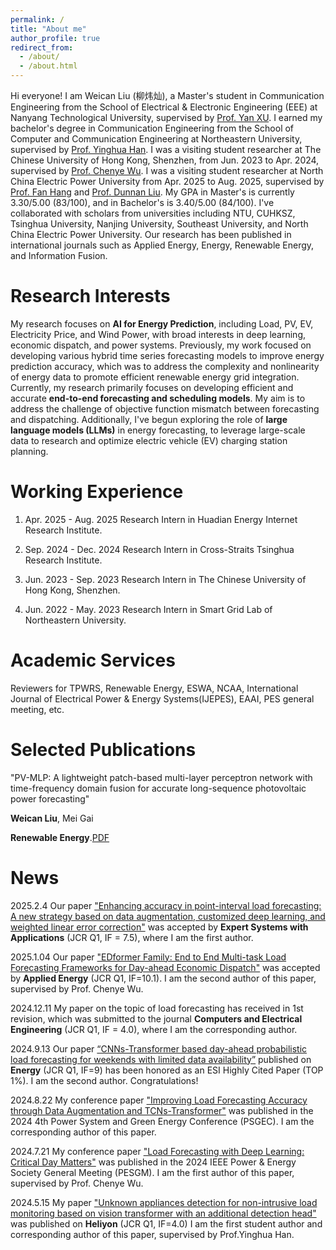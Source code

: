 ```yaml
---
permalink: /
title: "About me"
author_profile: true
redirect_from: 
  - /about/
  - /about.html
---
```


Hi everyone! I am Weican Liu (柳炜灿), a Master's student in Communication Engineering from the School of Electrical & Electronic Engineering (EEE) at Nanyang Technological University, supervised by [Prof. Yan XU](https://eexuyan.github.io/soda/index.html). I earned my bachelor's degree in Communication Engineering from the School of Computer and Communication Engineering at Northeastern University, supervised by [Prof. Yinghua Han](https://ieeexplore.ieee.org/author/37293173100). I was a visiting student researcher at The Chinese University of Hong Kong, Shenzhen, from Jun. 2023 to Apr. 2024, supervised by [Prof. Chenye Wu](https://www.wuchenye.cn/index-cn.html). I was a visiting student researcher at North China Electric Power University from Apr. 2025 to Aug. 2025, supervised by [Prof. Fan Hang](https://scholar.google.com.hk/citations?user=piQg--AAAAAJ&hl=zh-CN&oi=ao) and [Prof. Dunnan Liu](https://ieeexplore.ieee.org/author/37085703632). My GPA in Master's is currently 3.30/5.00 (83/100), and in Bachelor's is 3.40/5.00 (84/100). I've collaborated with scholars from universities including NTU, CUHKSZ, Tsinghua University, Nanjing University, Southeast University, and North China Electric Power University. Our research has been published in international journals such as Applied Energy, Energy, Renewable Energy, and Information Fusion.

**Research Interests**
======
My research focuses on **AI for Energy Prediction**, including Load, PV, EV, Electricity Price, and Wind Power, with broad interests in deep learning, economic dispatch, and power systems. Previously, my work focused on developing various hybrid time series forecasting models to improve energy prediction accuracy, which was to address the complexity and nonlinearity of energy data to promote efficient renewable energy grid integration. Currently, my research primarily focuses on developing efficient and accurate **end-to-end forecasting and scheduling models**. My aim is to address the challenge of objective function mismatch between forecasting and dispatching. Additionally, I've begun exploring the role of **large language models (LLMs)** in energy forecasting, to leverage large-scale data to research and optimize electric vehicle (EV) charging station planning.

**Working Experience**
======
1. Apr. 2025 - Aug. 2025 Research Intern in Huadian Energy Internet Research Institute.

2. Sep. 2024 - Dec. 2024 Research Intern in Cross-Straits Tsinghua Research Institute.

3. Jun. 2023 - Sep. 2023 Research Intern in The Chinese University of Hong Kong, Shenzhen.

4. Jun. 2022 - May. 2023 Research Intern in Smart Grid Lab of Northeastern University.

**Academic Services**
======
Reviewers for TPWRS, Renewable Energy, ESWA, NCAA, International Journal of Electrical Power & Energy Systems(IJEPES), EAAI, PES general meeting, etc.

**Selected Publications**
======

"PV-MLP: A lightweight patch-based multi-layer perceptron network with time-frequency domain fusion for accurate long-sequence photovoltaic power forecasting"

**Weican Liu**, Mei Gai

**Renewable Energy**.[PDF](https://www.sciencedirect.com/science/article/pii/S0960148125009395)


News
======
2025.2.4 Our paper ["Enhancing accuracy in point-interval load forecasting: A new strategy based on data augmentation, customized deep learning, and weighted linear error correction"](https://www.sciencedirect.com/science/article/pii/S0957417425003082?via%3Dihub) was accepted by **Expert Systems with Applications** (JCR Q1, IF = 7.5), where I am the first author. 

2025.1.04  Our paper ["EDformer Family: End to End Multi-task Load Forecasting Frameworks for Day-ahead Economic Dispatch"](https://www.sciencedirect.com/science/article/pii/S0306261925000492?via%3Dihub) was accepted by **Applied Energy** (JCR Q1, IF=10.1). I am the second author of this paper, supervised by Prof. Chenye Wu.

2024.12.11 My paper on the topic of load forecasting has received in 1st revision, which was submitted to the journal **Computers and Electrical Engineering** (JCR Q1, IF = 4.0), where I am the corresponding author.

2024.9.13 Our paper [“CNNs-Transformer based day-ahead probabilistic load forecasting for weekends with limited data availability”](https://www.sciencedirect.com/science/article/pii/S0360544224004389) published on **Energy** (JCR Q1, IF=9) has been honored as an ESI Highly Cited Paper (TOP 1%). I am the second author. Congratulations!

2024.8.22 My conference paper ["Improving Load Forecasting Accuracy through Data Augmentation and TCNs-Transformer"](https://ieeexplore.ieee.org/abstract/document/10721021) was published in the 2024 4th Power System and Green Energy Conference (PSGEC). I am the corresponding author of this paper. 

2024.7.21 My conference paper ["Load Forecasting with Deep Learning: Critical Day Matters"](https://ieeexplore.ieee.org/abstract/document/10688616) was published in the 2024 IEEE Power & Energy Society General Meeting (PESGM). I am the first author of this paper, supervised by Prof. Chenye Wu.

2024.5.15 My paper ["Unknown appliances detection for non-intrusive load monitoring based on vision transformer with an additional detection head"](https://www.cell.com/heliyon/fulltext/S2405-8440(24)06697-0) was published on **Heliyon** (JCR Q1, IF=4.0) I am the first student author and corresponding author of this paper, supervised by Prof.Yinghua Han.




